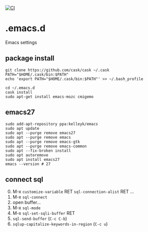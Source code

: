 [![CI](https://github.com/kijimaD/.emacs.d/actions/workflows/test.yml/badge.svg)](https://github.com/kijimaD/.emacs.d/actions/workflows/test.yml)

# .emacs.d
Emacs settings

## package install

```
git clone https://github.com/cask/cask ~/.cask
PATH="$HOME/.cask/bin:$PATH"
echo 'export PATH="$HOME/.cask/bin:$PATH"' >> ~/.bash_profile

cd ~/.emacs.d
cask install
sudo apt-get install emacs-mozc cmigemo
```

## emacs27

```
sudo add-apt-repository ppa:kelleyk/emacs
sudo apt update
sudo apt --purge remove emacs27
sudo apt --purge remove emacs
sudo apt --purge remove emacs-gtk
sudo apt --purge remove emacs-common
sudo apt --fix-broken install
sudo apt autoremove
sudo apt install emacs27
emacs --version # 27
```

## connect sql

0. M-x `customize-variable` RET `sql-connection-alist` RET ...
0. M-x `sql-connect`
0. open buffer...
0. M-x `sql-mode`
0. M-x `sql-set-sqli-buffer` RET
0. `sql-send-buffer` (`C-c C-b`)
0. `sqlup-capitalize-keywords-in-region` (`C-c u`)
